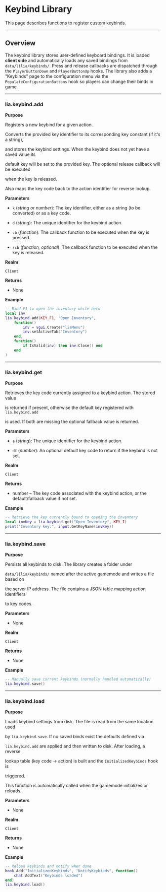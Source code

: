 # Keybind Library

This page describes functions to register custom keybinds.

---

## Overview

The keybind library stores user-defined keyboard bindings. It is loaded **client side** and automatically loads any saved bindings from `data/lilia/keybinds/`. Press and release callbacks are dispatched through the `PlayerButtonDown` and `PlayerButtonUp` hooks. The library also adds a "Keybinds" page to the configuration menu via the `PopulateConfigurationButtons` hook so players can change their binds in game.

---

### lia.keybind.add

**Purpose**

Registers a new keybind for a given action.

Converts the provided key identifier to its corresponding key constant (if it's a string),

and stores the keybind settings. When the keybind does not yet have a saved value its

default key will be set to the provided key.  The optional release callback will be executed

when the key is released.

Also maps the key code back to the action identifier for reverse lookup.

**Parameters**

* `k` (*string or number*): The key identifier, either as a string (to be converted) or as a key code.


* `d` (*string*): The unique identifier for the keybind action.


* `cb` (*function*): The callback function to be executed when the key is pressed.


* `rcb` (*function, optional*): The callback function to be executed when the key is released.


**Realm**

`Client`


**Returns**

* None


**Example**

```lua
-- Bind F1 to open the inventory while held
local inv
lia.keybind.add(KEY_F1, "Open Inventory",
    function()
        inv = vgui.Create("liaMenu")
        inv:setActiveTab("Inventory")
    end,
    function()
        if IsValid(inv) then inv:Close() end
    end
)
```

---

### lia.keybind.get

**Purpose**

Retrieves the key code currently assigned to a keybind action.  The stored value

is returned if present, otherwise the default key registered with `lia.keybind.add`

is used.  If both are missing the optional fallback value is returned.

**Parameters**

* `a` (*string*): The unique identifier for the keybind action.


* `df` (*number*): An optional default key code to return if the keybind is not set.


**Realm**

`Client`


**Returns**

* number – The key code associated with the keybind action, or the default/fallback value if not set.


**Example**

```lua
-- Retrieve the key currently bound to opening the inventory
local invKey = lia.keybind.get("Open Inventory", KEY_I)
print("Inventory key:", input.GetKeyName(invKey))
```

---

### lia.keybind.save

**Purpose**

Persists all keybinds to disk. The library creates a folder under

`data/lilia/keybinds/` named after the active gamemode and writes a file based on

the server IP address.  The file contains a JSON table mapping action identifiers

to key codes.

**Parameters**

* None


**Realm**

`Client`


**Returns**

* None


**Example**

```lua
-- Manually save current keybinds (normally handled automatically)
lia.keybind.save()
```

---

### lia.keybind.load

**Purpose**

Loads keybind settings from disk.  The file is read from the same location used

by `lia.keybind.save`.  If no saved binds exist the defaults defined via

`lia.keybind.add` are applied and then written to disk.  After loading, a reverse

lookup table (key code → action) is built and the `InitializedKeybinds` hook is

triggered.

This function is automatically called when the gamemode initializes or reloads.

**Parameters**

* None


**Realm**

`Client`


**Returns**

* None


**Example**

```lua
-- Reload keybinds and notify when done
hook.Add("InitializedKeybinds", "NotifyKeybinds", function()
    chat.AddText("Keybinds loaded")
end)
lia.keybind.load()
```

